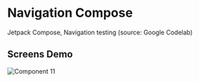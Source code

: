 # Navigation Compose
Jetpack Compose, Navigation testing (source: Google Codelab)
 
## Screens Demo
![Component 11](https://user-images.githubusercontent.com/45378000/159539838-5cc17f48-367a-426b-814b-a5e06db564a2.png)
